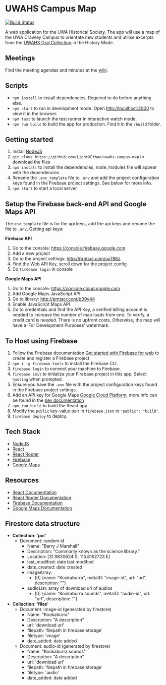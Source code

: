
# UWAHS Campus Map

[![Build Status](https://dev.azure.com/UWA-map-app/UWAHS%20Map%20App/_apis/build/status/LightXEthan.uwahs-campus-map?branchName=master)](https://dev.azure.com/UWA-map-app/UWAHS%20Map%20App/_build/latest?definitionId=1&branchName=master)

A web application for the UWA Historical Society. The app will use a map of the UWA Crawley Campus to orientate new students and utilise excerpts from the [UWAHS Oral Collection](https://www.web.uwa.edu.au/uwahs/oral-histories) in the History Mode.

## Meetings
Find the meeting agendas and minutes at the [wiki](https://github.com/LightXEthan/uwahs-campus-map/wiki).

## Scripts
- `npm install` to install dependencies. Required to do before anything else.
- `npm start` to run in development mode. Open [http://localhost:3000](http:localhost:3000) to view it in the browser.
- `npm test` to launch the test runner in interactive watch mode.
- `npm run build` to build the app for production. Find it in the `/build` folder.

## Getting started
1. Install [NodeJS](https://nodejs.org/)
2. `git clone https://github.com/LightXEthan/uwahs-campus-map` to download the files
3. `npm install` to install the dependencies, node_modules file will appear with the dependencies
4. Rename the `.env_template` file to `.env` and add the project configuration keys found in the Firebase project settings. See below for more info.
5. `npm start` to start a local server

## Setup the Firebase back-end API and Google Maps API ##
The `env_template` file is for the api keys, add the api keys and rename the file to `.env`, Getting api keys:

**Firebase API**
1. Go to the console: https://console.firebase.google.com
2. Add a new project
3. Go to the project settings: http://prntscr.com/ox786z.
4. Find the Web API Key, scroll down for the project config
5. Do `firebase login` in console

**Google Maps API**
1. Go to the console: https://console.cloud.google.com
2. Add Google Maps JavaScript API
3. Go to library: http://prntscr.com/p09y44
4. Enable JavaScript Maps API
5. Go to credentials and find the API Key, a verified billing account is needed to increase the number of map loads from one. To verify, a credit card is needed. There is no upfront costs. Otherwise, the map will have a ‘For Development Purposes’ watermark.

## To Host using Firebase

1. Follow the Firebase documentation [Get started with Firebase for web](https://firebase.google.com/docs/web/setup) to create and register a Firebase project.
2. `npm i -g firebase-tools`  to install the Firebase CLI.
3. `firebase login` to connect your machine to Firebase.
4. `firebase init` to initialize your Firebase project in this app. Select `hosting` when prompted.
5. Ensure you have the `.env` file with the project configuration keys found in the Firebase project settings.
6. Add an API key for Google Maps [Google Cloud Platform](https://console.cloud.google.com/google/maps-apis/), more info can be found in the [dev documentation](https://docs.google.com/document/d/1KBm7-WoN9Ej_YCd167hBMFTxSYeOZo-kPdkqS3dOfWc)
7. `npm run build` to build the React app.
8. Modify the `public` key-value pair in `firebase.json` to `"public": "build"`.
9. `firebase deploy` to deploy.

## Tech Stack

- [NodeJS](https://nodejs.org/)
- [React](https://reactjs.org/)
- [React Router](https://reacttraining.com/react-router/web/)
- [Firebase](https://firebase.google.com)
- [Google Maps](https://cloud.google.com/maps-platform/maps/)

## Resources

- [React Documentation](https://reactjs.org/docs/hello-world.html)
- [React Router Documentation](https://reacttraining.com/react-router/web/)
- [Firebase Documentation](https://firebase.google.com/docs)
- [Google Maps Documentation](https://developers.google.com/maps/documentation/javascript/tutorial)

## Firestore data structure
- **Collection: 'poi'**
  - Document: random id
    - Name: "Barry J Marshall"
    - Description: "Commonly known as the science library."
    - Location: [31.9830624 S, 115.8162723 E]
    - last_modified: date last modified
    - date_created: date created
    - imageArray:
      - [0] {name: "Kookaburra", metaID: "image-id", url: "url", description: ""}
    - audioList: array of download url of audios
      - [0] {name: "Kookaburra sounds", metaID: "audio-id", url: "url", description: ""}
- **Collection: 'files'**
  - Document: image-id (generated by firestore)
    - Name: "Kookaburra"
    - Description: "A description"
    - url: 'download url'
    - filepath: 'filepath in firebase storage'
    - filetype: 'image'
    - date_added: date added
  - Document: audio-id (generated by firestore)
    - Name: "Kookaburra sounds"
    - Description: "A description"
    - url: 'download url'
    - filepath: 'filepath in firebase storage'
    - filetype: 'audio'
    - date_added: date added
